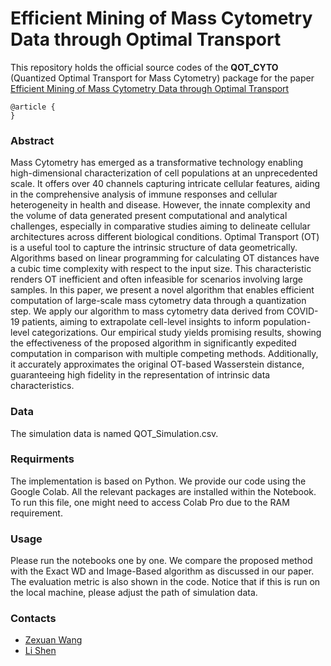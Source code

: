 # Efficient Mining of Mass Cytometry Data through Optimal Transport

This repository holds the official source codes of the **QOT_CYTO** (Quantized Optimal Transport for Mass Cytometry) package for the paper [Efficient Mining of Mass Cytometry Data through Optimal Transport]()

```
@article {
}
```

### Abstract
Mass Cytometry has emerged as a transformative technology enabling high-dimensional characterization of cell populations at an unprecedented scale. It offers over 40 channels capturing intricate cellular features, aiding in the comprehensive analysis of immune responses and cellular heterogeneity in health and disease. However, the innate complexity and the volume of data generated present computational and analytical challenges, especially in comparative studies aiming to delineate cellular architectures across different biological conditions. Optimal Transport (OT) is a useful tool to capture the intrinsic structure of data geometrically. Algorithms based on linear programming for calculating OT distances have a cubic time complexity with respect to the input size. This characteristic renders OT inefficient and often infeasible for scenarios involving large samples. In this paper, we present a novel algorithm that enables efficient computation of large-scale mass cytometry data through a quantization step. We apply our algorithm to mass cytometry data derived from COVID-19 patients, aiming to extrapolate cell-level insights to inform population-level categorizations. Our empirical study yields promising results, showing the effectiveness of the proposed algorithm in significantly expedited computation in comparison with multiple competing methods. Additionally, it accurately approximates the original OT-based Wasserstein distance, guaranteeing high fidelity in the representation of intrinsic data characteristics.

### Data
The simulation data is named QOT_Simulation.csv. 
### Requirments
The implementation is based on Python. We provide our code using the Google Colab. All the relevant packages are installed within the Notebook. To run this file, one might need to access Colab Pro due to the RAM requirement. 
### Usage
Please run the notebooks one by one. We compare the proposed method with the Exact WD and Image-Based algorithm as discussed in our paper. The evaluation metric is also shown in the code.  Notice that if this is run on the local machine, please adjust the path of simulation data.


### Contacts

- [Zexuan Wang](mailto:zxwang@sas.upenn.edu) 
- [Li Shen](mailto:li.shen@pennmedicine.upenn.edu) 

